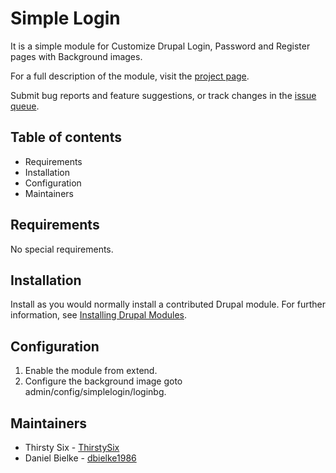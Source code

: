 # Simple Login

It is a simple module for Customize Drupal Login, Password and Register pages with Background images.

For a full description of the module, visit the
[project page](https://www.drupal.org/project/simplelogin).

Submit bug reports and feature suggestions, or track changes in the
[issue queue](https://www.drupal.org/project/issues/simplelogine).


## Table of contents

- Requirements
- Installation
- Configuration
- Maintainers


## Requirements

No special requirements.


## Installation

Install as you would normally install a contributed Drupal module. For further
information, see
[Installing Drupal Modules](https://www.drupal.org/docs/extending-drupal/installing-drupal-modules).


## Configuration

1. Enable the module from extend.
2. Configure the background image goto admin/config/simplelogin/loginbg.


## Maintainers

- Thirsty Six - [ThirstySix](https://www.drupal.org/u/thirstysix)
- Daniel Bielke - [dbielke1986](https://www.drupal.org/u/dbielke1986)
